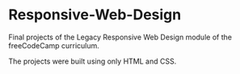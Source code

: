 # Responsive-Web-Design

Final projects of the Legacy Responsive Web Design module of the freeCodeCamp curriculum. 

The projects were built using only HTML and CSS. 
